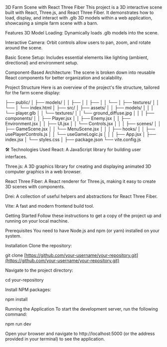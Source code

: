 3D Farm Scene with React Three Fiber
This project is a 3D interactive scene built with React, Three.js, and React Three Fiber. It demonstrates how to load, display, and interact with .glb 3D models within a web application, showcasing a simple farm scene with a barn.

Features
3D Model Loading: Dynamically loads .glb models into the scene.

Interactive Camera: Orbit controls allow users to pan, zoom, and rotate around the scene.

Basic Scene Setup: Includes essential elements like lighting (ambient, directional) and environment setup.

Component-Based Architecture: The scene is broken down into reusable React components for better organization and scalability.

Project Structure
Here is an overview of the project's file structure, tailored for the farm scene display:

├── public/
│   ├── models/
│   │   ├── 
│   │   ├── 
│   │   └── 
│   ├── textures/
│   │   └── 
│   └── index.html
│
├── src/
│   ├── assets/
│   │   ├── models/
│   │   │   └── player.glb
│   │   └── textures/
│   │       └── ground_diffuse.jpg
│   │
│   ├── components/
│   │   ├── Player.jsx
│   │   ├── Enemy.jsx
│   │   ├── Environment.jsx
│   │   ├── UI.jsx
│   │   └── Controls.jsx
│   │
│   ├── scenes/
│   │   ├── GameScene.jsx
│   │   └── MenuScene.jsx
│   │
│   ├── hooks/
│   │   ├── usePlayerControls.js
│   │   └── useGameLogic.js
│   │
│   ├── App.jsx
│   ├── index.jsx
│   └── styles.css
│
├── package.json
└── vite.config.js

🛠️ Technologies Used
React: A JavaScript library for building user interfaces.

Three.js: A 3D graphics library for creating and displaying animated 3D computer graphics in a web browser.

React Three Fiber: A React renderer for Three.js, making it easy to create 3D scenes with components.

Drei: A collection of useful helpers and abstractions for React Three Fiber.

Vite: A fast and modern frontend build tool.

Getting Started
Follow these instructions to get a copy of the project up and running on your local machine.

Prerequisites
You need to have Node.js and npm (or yarn) installed on your system.

Installation
Clone the repository:

git clone [https://github.com/your-username/your-repository.git](https://github.com/your-username/your-repository.git)

Navigate to the project directory:

cd your-repository

Install NPM packages:

npm install

Running the Application
To start the development server, run the following command:

npm run dev

Open your browser and navigate to http://localhost:5000 (or the address provided in your terminal) to see the application.
